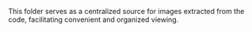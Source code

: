This folder serves as a centralized source for images extracted from the code, facilitating convenient and organized viewing.
